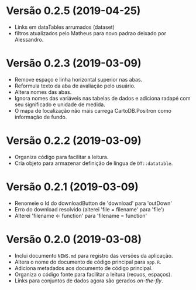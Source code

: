# Versão 0.2.5 (2019-04-25)
* Links em dataTables arrumados (dataset)
* filtros atualizados pelo Matheus para novo padrao deixado por Alessandro.

# Versão 0.2.3 (2019-03-09)
* Remove espaço e linha horizontal superior nas abas.
* Reformula texto da aba de avaliação pelo usuário.
* Altera nomes das abas.
* Ignora nomes das variáveis nas tabelas de dados e adiciona radapé com seu significado e unidade de medida.
* O mapa de localização não mais carrega CartoDB.Positron como informação de fundo.

# Versão 0.2.2 (2019-03-09)
* Organiza código para facilitar a leitura.
* Cria objeto para armazenar definição de língua de `DT::datatable`.

# Versão 0.2.1 (2019-03-09)
* Renomeie o Id do downloadButton de 'download' para 'outDown'
* Erro do download resolvido (alterei 'file = filename' para  'file')
* Alterei 'filename <- function' para 'filename = function'

# Versão 0.2.0 (2019-03-08)
* Inclui documento `NEWS.md` para registro das versões da aplicação.
* Altera o nome do documento de código principal para `app.R`.
* Adiciona metadados aos documento de código principal.
* Organiza o código fonte para facilitar a leitura (recuos, espaços).
* Links para conjuntos de dados agora são gerados _on-the-fly_.
